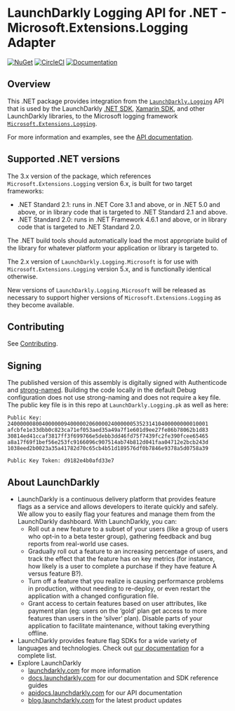 # LaunchDarkly Logging API for .NET - Microsoft.Extensions.Logging Adapter

[![NuGet](https://img.shields.io/nuget/v/LaunchDarkly.Logging.Microsoft.svg?style=flat-square)](https://www.nuget.org/packages/LaunchDarkly.Logging.Microsoft/)
[![CircleCI](https://circleci.com/gh/launchdarkly/dotnet-logging-adapter-ms.svg?style=shield)](https://circleci.com/gh/launchdarkly/dotnet-logging-adapter-ms)
[![Documentation](https://img.shields.io/static/v1?label=GitHub+Pages&message=reference&color=00add8)](https://launchdarkly.github.io/dotnet-logging-adapter-ms)

## Overview

This .NET package provides integration from the [`LaunchDarkly.Logging`](https://launchdarkly.github.io/dotnet-logging) API that is used by the LaunchDarkly [.NET SDK](https://github.com/launchdarkly/dotnet-server-sdk), [Xamarin SDK](https://github.com/launchdarkly/xamarin-client-sdk), and other LaunchDarkly libraries, to the Microsoft logging framework [`Microsoft.Extensions.Logging`](https://docs.microsoft.com/en-us/dotnet/api/microsoft.extensions.logging?view=dotnet-plat-ext-5.0).

For more information and examples, see the [API documentation](https://launchdarkly.github.io/dotnet-logging-adapter-ms).

## Supported .NET versions

The 3.x version of the package, which references `Microsoft.Extensions.Logging` version 6.x, is built for two target frameworks:

* .NET Standard 2.1: runs in .NET Core 3.1 and above, or in .NET 5.0 and above, or in library code that is targeted to .NET Standard 2.1 and above.
* .NET Standard 2.0: runs in .NET Framework 4.6.1 and above, or in library code that is targeted to .NET Standard 2.0.

The .NET build tools should automatically load the most appropriate build of the library for whatever platform your application or library is targeted to.

The 2.x version of `LaunchDarkly.Logging.Microsoft` is for use with `Microsoft.Extensions.Logging` version 5.x, and is functionally identical otherwise.

New versions of `LaunchDarkly.Logging.Microsoft` will be released as necessary to support higher versions of `Microsoft.Extensions.Logging` as they become available.

## Contributing

See [Contributing](https://github.com/launchdarkly/dotnet-logging-adapter-ms/blob/master/CONTRIBUTING.md).

## Signing

The published version of this assembly is digitally signed with Authenticode and [strong-named](https://docs.microsoft.com/en-us/dotnet/framework/app-domains/strong-named-assemblies). Building the code locally in the default Debug configuration does not use strong-naming and does not require a key file. The public key file is in this repo at `LaunchDarkly.Logging.pk` as well as here:

```
Public Key:
2400000080040000009400000206000024000000535231410400000000010001
afcbfe1e33dbb0c823ca71ef053aed35a49a7f1e601d9ee27fe86b78062b1d83
30814ed41ccaf3817ff3f699766e5debb3dd46fd75f7439fc2fe390fcee65465
a8a17f69f1bef56e253fc9166096c907514ab74b812d041faa04712e2bcb243d
1038eed2b0023a35a41782d70c65cb4b51d189576df0b7846e9378a5d0758a39

Public Key Token: d9182e4b0afd33e7
```

## About LaunchDarkly
 
* LaunchDarkly is a continuous delivery platform that provides feature flags as a service and allows developers to iterate quickly and safely. We allow you to easily flag your features and manage them from the LaunchDarkly dashboard.  With LaunchDarkly, you can:
    * Roll out a new feature to a subset of your users (like a group of users who opt-in to a beta tester group), gathering feedback and bug reports from real-world use cases.
    * Gradually roll out a feature to an increasing percentage of users, and track the effect that the feature has on key metrics (for instance, how likely is a user to complete a purchase if they have feature A versus feature B?).
    * Turn off a feature that you realize is causing performance problems in production, without needing to re-deploy, or even restart the application with a changed configuration file.
    * Grant access to certain features based on user attributes, like payment plan (eg: users on the ‘gold’ plan get access to more features than users in the ‘silver’ plan). Disable parts of your application to facilitate maintenance, without taking everything offline.
* LaunchDarkly provides feature flag SDKs for a wide variety of languages and technologies. Check out [our documentation](https://docs.launchdarkly.com/docs) for a complete list.
* Explore LaunchDarkly
    * [launchdarkly.com](https://www.launchdarkly.com/ "LaunchDarkly Main Website") for more information
    * [docs.launchdarkly.com](https://docs.launchdarkly.com/  "LaunchDarkly Documentation") for our documentation and SDK reference guides
    * [apidocs.launchdarkly.com](https://apidocs.launchdarkly.com/  "LaunchDarkly API Documentation") for our API documentation
    * [blog.launchdarkly.com](https://blog.launchdarkly.com/  "LaunchDarkly Blog Documentation") for the latest product updates
